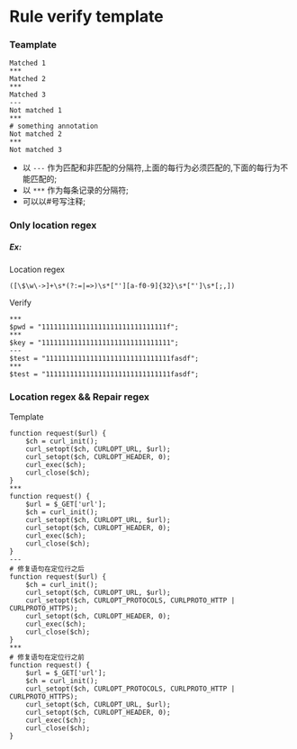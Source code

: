 # Rule verify template

### Teamplate
```
Matched 1
***
Matched 2
***
Matched 3
---
Not matched 1
***
# something annotation
Not matched 2
***
Not matched 3
```
- 以 `---` 作为匹配和非匹配的分隔符,上面的每行为必须匹配的,下面的每行为不能匹配的;
- 以 `***` 作为每条记录的分隔符;
- 可以以#号写注释;

### Only location regex

##### Ex:

Location regex
```
([\$\w\->]+\s*(?:=|=>)\s*["'][a-f0-9]{32}\s*["']\s*[;,])
```

Verify
```
***
$pwd = "1111111111111111111111111111111f";
***
$key = "11111111111111111111111111111111";
---
$test = "1111111111111111111111111111111fasdf";
***
$test = "1111111111111111111111111111111fasdf";
```

### Location regex && Repair regex
Template
```
function request($url) {
    $ch = curl_init();
    curl_setopt($ch, CURLOPT_URL, $url);
    curl_setopt($ch, CURLOPT_HEADER, 0);
    curl_exec($ch);
    curl_close($ch);
}
***
function request() {
    $url = $_GET['url'];
    $ch = curl_init();
    curl_setopt($ch, CURLOPT_URL, $url);
    curl_setopt($ch, CURLOPT_HEADER, 0);
    curl_exec($ch);
    curl_close($ch);
}
---
# 修复语句在定位行之后
function request($url) {
    $ch = curl_init();
    curl_setopt($ch, CURLOPT_URL, $url);
    curl_setopt($ch, CURLOPT_PROTOCOLS, CURLPROTO_HTTP | CURLPROTO_HTTPS);
    curl_setopt($ch, CURLOPT_HEADER, 0);
    curl_exec($ch);
    curl_close($ch);
}
***
# 修复语句在定位行之前
function request() {
    $url = $_GET['url'];
    $ch = curl_init();
    curl_setopt($ch, CURLOPT_PROTOCOLS, CURLPROTO_HTTP | CURLPROTO_HTTPS);
    curl_setopt($ch, CURLOPT_URL, $url);
    curl_setopt($ch, CURLOPT_HEADER, 0);
    curl_exec($ch);
    curl_close($ch);
}
```